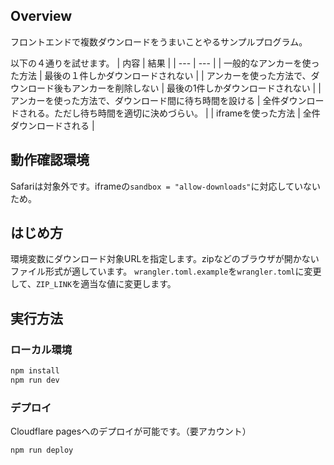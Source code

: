 ## Overview
フロントエンドで複数ダウンロードをうまいことやるサンプルプログラム。

以下の４通りを試せます。
| 内容 | 結果 |
| --- | --- |
| 一般的なアンカーを使った方法 | 最後の１件しかダウンロードされない |
| アンカーを使った方法で、ダウンロード後もアンカーを削除しない | 最後の1件しかダウンロードされない |
| アンカーを使った方法で、ダウンロード間に待ち時間を設ける | 全件ダウンロードされる。ただし待ち時間を適切に決めづらい。 |
| iframeを使った方法 | 全件ダウンロードされる |

## 動作確認環境
Safariは対象外です。iframeの`sandbox = "allow-downloads"`に対応していないため。

## はじめ方
環境変数にダウンロード対象URLを指定します。zipなどのブラウザが開かないファイル形式が適しています。
`wrangler.toml.example`を`wrangler.toml`に変更して、`ZIP_LINK`を適当な値に変更します。

## 実行方法
### ローカル環境
```txt
npm install
npm run dev
```

### デプロイ
Cloudflare pagesへのデプロイが可能です。（要アカウント）
```txt
npm run deploy
```
